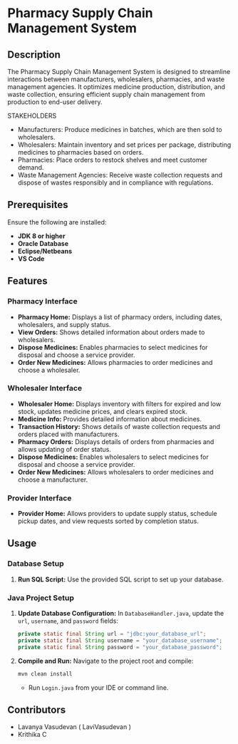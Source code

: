 # Pharmacy Supply Chain Management System

## Description

The Pharmacy Supply Chain Management System is designed to streamline interactions between manufacturers, wholesalers, pharmacies, and waste management agencies. It optimizes medicine production, distribution, and waste collection, ensuring efficient supply chain management from production to end-user delivery.

STAKEHOLDERS
- Manufacturers: Produce medicines in batches, which are then sold to wholesalers.
- Wholesalers: Maintain inventory and set prices per package, distributing medicines to pharmacies based on orders.
- Pharmacies: Place orders to restock shelves and meet customer demand.
- Waste Management Agencies: Receive waste collection requests and dispose of wastes responsibly and in compliance with regulations.

## Prerequisites

Ensure the following are installed:

- **JDK 8 or higher**
- **Oracle Database**
- **Eclipse/Netbeans**
- **VS Code**

## Features

### Pharmacy Interface
- **Pharmacy Home:** Displays a list of pharmacy orders, including dates, wholesalers, and supply status.
- **View Orders:** Shows detailed information about orders made to wholesalers.
- **Dispose Medicines:** Enables pharmacies to select medicines for disposal and choose a service provider.
- **Order New Medicines:** Allows pharmacies to order medicines and choose a wholesaler.

### Wholesaler Interface
- **Wholesaler Home:** Displays inventory with filters for expired and low stock, updates medicine prices, and clears expired stock.
- **Medicine Info:** Provides detailed information about medicines.
- **Transaction History:** Shows details of waste collection requests and orders placed with manufacturers.
- **Pharmacy Orders:** Displays details of orders from pharmacies and allows updating of order status.
- **Dispose Medicines:** Enables wholesalers to select medicines for disposal and choose a service provider.
- **Order New Medicines:** Allows wholesalers to order medicines and choose a manufacturer.

### Provider Interface
- **Provider Home:** Allows providers to update supply status, schedule pickup dates, and view requests sorted by completion status.

## Usage

### Database Setup
1. **Run SQL Script:** Use the provided SQL script to set up your database.

### Java Project Setup
1. **Update Database Configuration:**
   In `DatabaseHandler.java`, update the `url`, `username`, and `password` fields:
   ```java
   private static final String url = "jdbc:your_database_url";
   private static final String username = "your_database_username";
   private static final String password = "your_database_password";
   ```
2. **Compile and Run:**
   Navigate to the project root and compile:
   ```bash
   mvn clean install
   ```
   - Run `Login.java` from your IDE or command line.

## Contributors

- Lavanya Vasudevan ( LaviVasudevan )
- Krithika C
